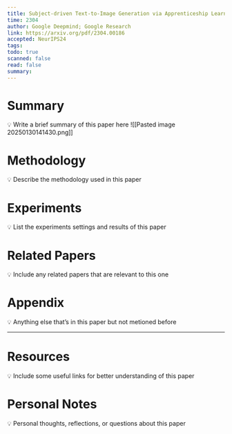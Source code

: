 ```yaml
---
title: Subject-driven Text-to-Image Generation via Apprenticeship Learning
time: 2304
author: Google Deepmind; Google Research
link: https://arxiv.org/pdf/2304.00186
accepted: NeurIPS24
tags: 
todo: true
scanned: false
read: false
summary:
---
```

# Summary
💡 Write a brief summary of this paper here
![[Pasted image 20250130141430.png]]
# Methodology
💡 Describe the methodology used in this paper

# Experiments
💡 List the experiments settings and results of this paper

# Related Papers
💡 Include any related papers that are relevant to this one

# Appendix
💡 Anything else that’s in this paper but not metioned before

---
# Resources
💡 Include some useful links for better understanding of this paper

# Personal Notes
💡 Personal thoughts, reflections, or questions about this paper